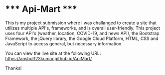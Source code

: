 # *** Api-Mart ***


This is my project submission where i was challanged to create a site that utilizes multiple API's, frameworks, and is overall user-friendly. This project uses four API's (weather, location, COVID-19, and news API), the Bootstrap Framework, the jQuery library, the Google Cloud Platform, HTML, CSS and JavaScript to access general, but necessary information. 

You can view the live site at the following URL: https://anshul123kumar.github.io/ApiMart/

Thanks!
